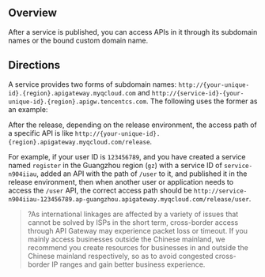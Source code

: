 ## Overview
After a service is published, you can access APIs in it through its subdomain names or the bound custom domain name.

## Directions
A service provides two forms of subdomain names: `http://{your-unique-id}.{region}.apigateway.myqcloud.com` and `http://{service-id}-{your-unique-id}.{region}.apigw.tencentcs.com`. The following uses the former as an example:

After the release, depending on the release environment, the access path of a specific API is like `http://{your-unique-id}.{region}.apigateway.myqcloud.com/release`.

For example, if your user ID is `123456789`, and you have created a service named `register` in the Guangzhou region (`gz`) with a service ID of `service-n904iiau`, added an API with the path of `/user` to it, and published it in the release environment, then when another user or application needs to access the `/user` API, the correct access path should be `http://service-n904iiau-123456789.ap-guangzhou.apigateway.myqcloud.com/release/user`.

>?As international linkages are affected by a variety of issues that cannot be solved by ISPs in the short term, cross-border access through API Gateway may experience packet loss or timeout. If you mainly access businesses outside the Chinese mainland, we recommend you create resources for businesses in and outside the Chinese mainland respectively, so as to avoid congested cross-border IP ranges and gain better business experience.

